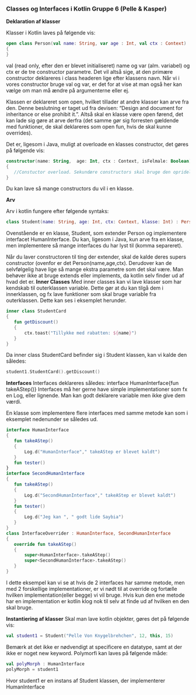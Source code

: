 ### Classes og Interfaces i Kotlin Gruppe 6 (Pelle & Kasper)
**Deklaration af klasser**

Klasser i Kotlin laves på følgende vis: 

```kotlin
open class Person(val name: String, var age : Int, val ctx : Context) : HumanInterface
{
}
```
val (read only, efter den er blevet initialiseret) name og var (alm. variabel) og ctx er de tre constructor parametre. Det vil altså sige, at den primære constructor deklareres i class headeren lige efter klassens navn. 
Når vi i vores constructor bruge val og var, er det for at vise at man også her kan vælge om man må ændre på argumenterne eller ej.


Klassen er deklareret som open, hvilket tillader at andre klasser kan arve fra den. Denne beslutning er taget ud fra devisen: “Design and document for inheritance or else prohibit it.”.
Altså skal en klasse være open førend, det kan lade sig gøre at arve derfra (det samme gør sig forresten gældende med funktioner, de skal deklareres som open fun, hvis de skal kunne overrides).


Det er, ligesom i Java, muligt at overloade en klasses constructor, det gøres på følgende vis:
```kotlin
constructor(name: String,  age: Int, ctx : Context, isFelmale: Boolean) : this(name, age, ctx)
{
   //Constuctor overload. Sekundære constructors skal bruge den opridelige constructor, denne refereres som this.
}
```
Du kan lave så mange constructors du vil i en klasse.

**Arv**

Arv i kotlin fungere efter følgende syntaks:

```kotlin
class Student(name: String, age: Int, ctx: Context, klasse: Int) : Person(name, age, ctx), HumanInterface
```
Ovenstående er en klasse, Student, som extender Person og implementere interfacet HumanInterface. Du kan, ligesom i Java, kun arve fra en klasse, men implementere så mange interfaces du har lyst til (komma separeret). 


Når du laver constructoren til ting der extender, skal de kalde deres supers constructor (ovenfor er det Person(name,age,ctx). Derudover kan de selvfølgelig have lige så mange ekstra parametre som det skal være. Man behøver ikke at bruge extends eller implements, da kotlin selv finder ud af hvad det er.
**Inner Classes**
Med inner classes kan vi lave klasser som har kendskab til outerklassen variable. Dette gør at du kan tilgå dem i innerklassen, og fx lave funktioner som skal bruge variable fra outerklassen.
Dette kan ses i eksemplet herunder.
```kotlin
inner class StudentCard
{
   fun getDiscount()
   {
       ctx.toast("Tillykke med rabatten: ${name}")
   }
}
```
Da inner class StudentCard befinder sig i Student klassen, kan vi kalde den således:
```kotlin
student1.StudentCard().getDiscount()
```


**Interfaces**
Interfaces deklareres således:
interface HumanInterface{fun takeAStep()}
Interfaces må her gerne have simple implementationer som fx en Log, eller lignende. Man kan godt deklarere variable men ikke give dem værdi.

En klasse som implementere flere interfaces med samme metode kan som i eksemplet nedenunder se således ud.
```kotlin
interface HumanInterface
{
   fun takeAStep()
   {
       Log.d("HumanInterface"," takeAStep er blevet kaldt")
   }
   fun tester()
}
interface SecondHumanInterface
{
   fun takeAStep()
   {
       Log.d("SecondHumanInterface"," takeAStep er blevet kaldt")
   }
   fun tester()
   {
       Log.d("Jeg kan ", " godt lide Saybia")
   }
}
class InterfaceOverrider : HumanInterface, SecondHumanInterface
{
   override fun takeAStep()
   {
       super<HumanInterface>.takeAStep()
       super<SecondHumanInterface>.takeAStep()
   }
}
```
I dette eksempel kan vi se at hvis de 2 interfaces har samme metode, men med 2 forskellige implementationer, er vi nødt til at override og fortælle hvilken implementation(eller begge) vi vil bruge. Hvis kun den ene metode har en implementation er kotlin klog nok til selv at finde ud af hvilken en den skal bruge.


**Instantiering af klasser**
Skal man lave kotlin objekter, gøres det på følgende vis:
```kotlin
val student1 = Student("Pelle Von Knygelbrehchen", 12, this, 15)
```
Bemærk at det ikke er nødvendigt at specificere en datatype, samt at der ikke er noget new keyword.
Polymorfi kan laves på følgende måde:
```kotlin
val polyMorph : HumanInterface
polyMorph = student1
```
Hvor student1 er en instans af Student klassen, der implementerer HumanInterface
